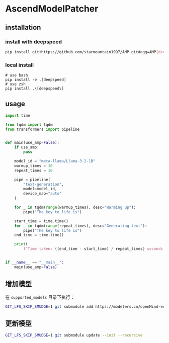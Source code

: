 # AscendModelPatcher

## installation

### install with deepspeed
```bash
pip install git+https://github.com/starmountain1997/AMP.git#egg=AMP[deepspeed]
```

### local install

```shell
# use bash
pip install -e .[deepspeed]
# use zsh
pip install .\[deepspeed\]
```


## usage

```python
import time

from tqdm import tqdm
from transformers import pipeline


def main(use_amp=False):
    if use_amp:
        pass

    model_id = "meta-llama/Llama-3.2-1B"
    warmup_times = 10
    repeat_times = 10

    pipe = pipeline(
        "text-generation",
        model=model_id,
        device_map="auto"
    )

    for _ in tqdm(range(warmup_times), desc="Warming up"):
        pipe("The key to life is")

    start_time = time.time()
    for _ in tqdm(range(repeat_times), desc="Generating text"):
        pipe("The key to life is")
    end_time = time.time()

    print(
        f"Time taken: {(end_time - start_time) / repeat_times} seconds, use_amp: {use_amp}")


if __name__ == "__main__":
    main(use_amp=False)
```

## 增加模型

在 `supported_models` 目录下执行：

```bash
GIT_LFS_SKIP_SMUDGE=1 git submodule add https://modelers.cn/openMind-ecosystem/Yi-6B.git
```

## 更新模型

```bash
GIT_LFS_SKIP_SMUDGE=1 git submodule update --init --recursive
```